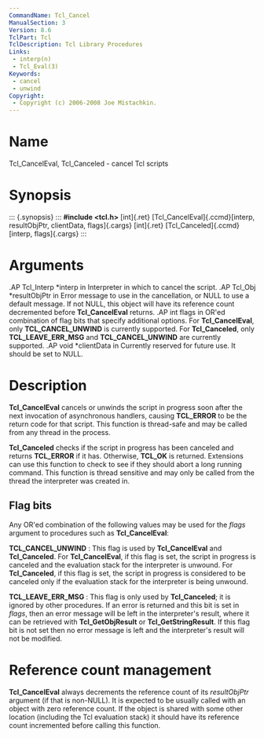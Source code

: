 ```yaml
---
CommandName: Tcl_Cancel
ManualSection: 3
Version: 8.6
TclPart: Tcl
TclDescription: Tcl Library Procedures
Links:
 - interp(n)
 - Tcl_Eval(3)
Keywords:
 - cancel
 - unwind
Copyright:
 - Copyright (c) 2006-2008 Joe Mistachkin.
---
```


# Name

Tcl_CancelEval, Tcl_Canceled - cancel Tcl scripts

# Synopsis

::: {.synopsis} :::
**#include <tcl.h>**
[int]{.ret} [Tcl_CancelEval]{.ccmd}[interp, resultObjPtr, clientData, flags]{.cargs}
[int]{.ret} [Tcl_Canceled]{.ccmd}[interp, flags]{.cargs}
:::

# Arguments

.AP Tcl_Interp *interp in Interpreter in which to cancel the script. .AP Tcl_Obj *resultObjPtr in Error message to use in the cancellation, or NULL to use a default message. If not NULL, this object will have its reference count decremented before **Tcl_CancelEval** returns. .AP int flags in OR'ed combination of flag bits that specify additional options. For **Tcl_CancelEval**, only **TCL_CANCEL_UNWIND** is currently supported.  For **Tcl_Canceled**, only **TCL_LEAVE_ERR_MSG** and **TCL_CANCEL_UNWIND** are currently supported. .AP void *clientData in Currently reserved for future use. It should be set to NULL.

# Description

**Tcl_CancelEval** cancels or unwinds the script in progress soon after the next invocation of asynchronous handlers, causing **TCL_ERROR** to be the return code for that script.  This function is thread-safe and may be called from any thread in the process.

**Tcl_Canceled** checks if the script in progress has been canceled and returns **TCL_ERROR** if it has.  Otherwise, **TCL_OK** is returned. Extensions can use this function to check to see if they should abort a long running command.  This function is thread sensitive and may only be called from the thread the interpreter was created in.

## Flag bits

Any OR'ed combination of the following values may be used for the *flags* argument to procedures such as **Tcl_CancelEval**:

**TCL_CANCEL_UNWIND**
: This flag is used by **Tcl_CancelEval** and **Tcl_Canceled**. For **Tcl_CancelEval**, if this flag is set, the script in progress is canceled and the evaluation stack for the interpreter is unwound. For **Tcl_Canceled**, if this flag is set, the script in progress is considered to be canceled only if the evaluation stack for the interpreter is being unwound.

**TCL_LEAVE_ERR_MSG**
: This flag is only used by **Tcl_Canceled**; it is ignored by other procedures.  If an error is returned and this bit is set in *flags*, then an error message will be left in the interpreter's result, where it can be retrieved with **Tcl_GetObjResult** or **Tcl_GetStringResult**.  If this flag bit is not set then no error message is left and the interpreter's result will not be modified.


# Reference count management

**Tcl_CancelEval** always decrements the reference count of its *resultObjPtr* argument (if that is non-NULL). It is expected to be usually called with an object with zero reference count. If the object is shared with some other location (including the Tcl evaluation stack) it should have its reference count incremented before calling this function.

